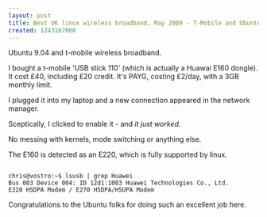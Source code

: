 ```yaml
--- 
layout: post
title: Best UK linux wireless broadband, May 2009 - T-Mobile and Ubuntu 9.04.
created: 1243167066
---
```

Ubuntu 9.04 and t-mobile wireless broadband.

I bought a t-mobile 'USB stick 110' (which is actually a Huawai E160 dongle).  It cost £40, including £20 credit.  It's PAYG, costing £2/day, with a 3GB monthly limit.

I plugged it into my laptop and a new connection appeared in the network manager.

Sceptically, I clicked to enable it - and *it just worked*.

No messing with kernels, mode switching or anything else.

The E160 is detected as an E220, which is fully supported by linux.

<code>
chris@vostro:~$ lsusb | grep Huawei
Bus 003 Device 004: ID 12d1:1003 Huawei Technologies Co., Ltd. 
E220 HSDPA Modem / E270 HSDPA/HSUPA Modem
</code>

Congratulations to the Ubuntu folks for doing such an excellent job here.
